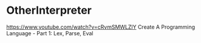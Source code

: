 # OtherInterpreter

https://www.youtube.com/watch?v=cRvmSMWLZlY
Create A Programming Language - Part 1: Lex, Parse, Eval

